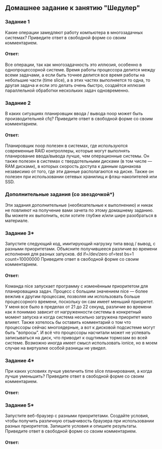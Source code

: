 ## Домашнее задание к занятию "Шедулер"

### Задание 1
Какие операции замедляют работу компьютера в многозадачных системах?
Приведите ответ в свободной форме со своим комментарием.

#### Ответ:
Все операции, так как многозадачность это иллюзия, особенно в однопроцессорной системе. Время работы процессора делится между всеми задачами, а если быть точнее делится все время работы на небольшие части (time slice), а в этих частях выполняется то одна, то другая задача и если это делать очень быстро, создаётся иллюзия параллельной обработки нескольких задач одновременно.  

### Задание 2
В каких ситуациях планировщик ввода / вывода noop может быть производительней cfq?
Приведите ответ в свободной форме со своим комментарием.

#### Ответ:
Планировщик noop полезен в системах, где используются современные RAID контроллеры, которые могут выполнять планирование ввода/вывода лучше, чем операционные системы. Он также полезен в системах с твердотельными дисками (в том числе — RAM дисками), в которых скорость доступа к данным одинакова независимо от того, где эти данные располагаются на диске.
Также он полезен при использовании сетевых хранилищ и флэш-накопителей или SSD.

### Дополнительные задания (со звездочкой*)
Эти задания дополнительные (необязательные к выполнению) и никак не повлияют на получение вами зачета по этому домашнему заданию. Вы можете их выполнить, если хотите глубже и/или шире разобраться в материале.

### Задание 3*
Запустите следующий код, имитирующий нагрузку типа ввод / вывод, с разными приоритетами. Объясните получившееся различие во времени исполнения для разных запусков.
dd if=/dev/zero of=test bs=1 count=10000000
Приведите ответ в свободной форме со своим комментарием.

#### Ответ:
Команда nice запускает программу с изменённым приоритетом для планироващика задач. Процесс с большим значением nice — более вежлив к другим процессам, позволяя им использовать больше процессорного времени, поскольку он сам имеет меньший приоритет.
У меня все было в пределах от 21 до 22 секунд, различие во времени как я понимаю зависит от нагруженности системы в конкретный момент запуска и когда система несильно загружена приоритет мало влияет. Также хотелось бы оставить комментарий о том что процессоры сейчас многоядерные, а вот к дисковой подсистеме могут быть "вопросы". И всё что процессоры насчитали может не успевать записываться на диск, что приводит к ощутимым тормозам во всей системе. Возможно иногда имеет смысл использовать ionice, но в моем случае на виртуалке особой разницы не увидел. 

### Задание 4*
При каких условиях лучше увеличить time slice планирования, а когда лучше уменьшить?
Приведите ответ в свободной форме со своим комментарием.

#### Ответ:

### Задание 5*
Запустите веб-браузер с разными приоритетами. Создайте условия, чтобы получить различную отзывчивость браузера при использовании разных приоритетов. Запишите условия и опишите результаты.
Приведите ответ в свободной форме со своим комментарием.

#### Ответ:

